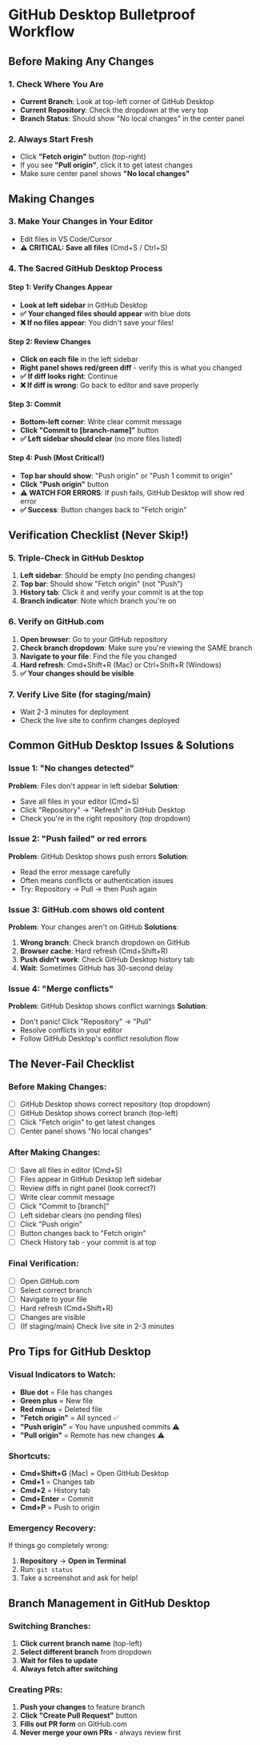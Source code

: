 # GitHub Desktop Bulletproof Workflow

## Before Making Any Changes

### 1. Check Where You Are
- **Current Branch**: Look at top-left corner of GitHub Desktop
- **Current Repository**: Check the dropdown at the very top
- **Branch Status**: Should show "No local changes" in the center panel

### 2. Always Start Fresh
- Click **"Fetch origin"** button (top-right)
- If you see **"Pull origin"**, click it to get latest changes
- Make sure center panel shows **"No local changes"**

## Making Changes

### 3. Make Your Changes in Your Editor
- Edit files in VS Code/Cursor
- **⚠️ CRITICAL: Save all files** (Cmd+S / Ctrl+S)

### 4. The Sacred GitHub Desktop Process

#### Step 1: Verify Changes Appear
- **Look at left sidebar** in GitHub Desktop
- **✅ Your changed files should appear** with blue dots
- **❌ If no files appear**: You didn't save your files!

#### Step 2: Review Changes
- **Click on each file** in the left sidebar
- **Right panel shows red/green diff** - verify this is what you changed
- **✅ If diff looks right**: Continue
- **❌ If diff is wrong**: Go back to editor and save properly

#### Step 3: Commit
- **Bottom-left corner**: Write clear commit message
- **Click "Commit to [branch-name]"** button
- **✅ Left sidebar should clear** (no more files listed)

#### Step 4: Push (Most Critical!)
- **Top bar should show**: "Push origin" or "Push 1 commit to origin"
- **Click "Push origin"** button
- **⚠️ WATCH FOR ERRORS**: If push fails, GitHub Desktop will show red error
- **✅ Success**: Button changes back to "Fetch origin"

## Verification Checklist (Never Skip!)

### 5. Triple-Check in GitHub Desktop
1. **Left sidebar**: Should be empty (no pending changes)
2. **Top bar**: Should show "Fetch origin" (not "Push")
3. **History tab**: Click it and verify your commit is at the top
4. **Branch indicator**: Note which branch you're on

### 6. Verify on GitHub.com
1. **Open browser**: Go to your GitHub repository
2. **Check branch dropdown**: Make sure you're viewing the SAME branch
3. **Navigate to your file**: Find the file you changed
4. **Hard refresh**: Cmd+Shift+R (Mac) or Ctrl+Shift+R (Windows)
5. **✅ Your changes should be visible**

### 7. Verify Live Site (for staging/main)
- Wait 2-3 minutes for deployment
- Check the live site to confirm changes deployed

## Common GitHub Desktop Issues & Solutions

### Issue 1: "No changes detected"
**Problem**: Files don't appear in left sidebar
**Solution**: 
- Save all files in your editor (Cmd+S)
- Click "Repository" → "Refresh" in GitHub Desktop
- Check you're in the right repository (top dropdown)

### Issue 2: "Push failed" or red errors
**Problem**: GitHub Desktop shows push errors
**Solution**:
- Read the error message carefully
- Often means conflicts or authentication issues
- Try: Repository → Pull → then Push again

### Issue 3: GitHub.com shows old content
**Problem**: Your changes aren't on GitHub
**Solutions**:
1. **Wrong branch**: Check branch dropdown on GitHub
2. **Browser cache**: Hard refresh (Cmd+Shift+R)
3. **Push didn't work**: Check GitHub Desktop history tab
4. **Wait**: Sometimes GitHub has 30-second delay

### Issue 4: "Merge conflicts"
**Problem**: GitHub Desktop shows conflict warnings
**Solution**:
- Don't panic! Click "Repository" → "Pull"
- Resolve conflicts in your editor
- Follow GitHub Desktop's conflict resolution flow

## The Never-Fail Checklist

### Before Making Changes:
- [ ] GitHub Desktop shows correct repository (top dropdown)
- [ ] GitHub Desktop shows correct branch (top-left)
- [ ] Click "Fetch origin" to get latest changes
- [ ] Center panel shows "No local changes"

### After Making Changes:
- [ ] Save all files in editor (Cmd+S)
- [ ] Files appear in GitHub Desktop left sidebar
- [ ] Review diffs in right panel (look correct?)
- [ ] Write clear commit message
- [ ] Click "Commit to [branch]"
- [ ] Left sidebar clears (no pending files)
- [ ] Click "Push origin" 
- [ ] Button changes back to "Fetch origin"
- [ ] Check History tab - your commit is at top

### Final Verification:
- [ ] Open GitHub.com
- [ ] Select correct branch
- [ ] Navigate to your file
- [ ] Hard refresh (Cmd+Shift+R)
- [ ] Changes are visible
- [ ] (If staging/main) Check live site in 2-3 minutes

## Pro Tips for GitHub Desktop

### Visual Indicators to Watch:
- **Blue dot** = File has changes
- **Green plus** = New file
- **Red minus** = Deleted file
- **"Fetch origin"** = All synced ✅
- **"Push origin"** = You have unpushed commits ⚠️
- **"Pull origin"** = Remote has new changes ⚠️

### Shortcuts:
- **Cmd+Shift+G** (Mac) = Open GitHub Desktop
- **Cmd+1** = Changes tab
- **Cmd+2** = History tab
- **Cmd+Enter** = Commit
- **Cmd+P** = Push to origin

### Emergency Recovery:
If things go completely wrong:
1. **Repository** → **Open in Terminal**
2. Run: `git status`
3. Take a screenshot and ask for help!

## Branch Management in GitHub Desktop

### Switching Branches:
1. **Click current branch name** (top-left)
2. **Select different branch** from dropdown
3. **Wait for files to update**
4. **Always fetch after switching**

### Creating PRs:
1. **Push your changes** to feature branch
2. **Click "Create Pull Request"** button
3. **Fills out PR form** on GitHub.com
4. **Never merge your own PRs** - always review first 